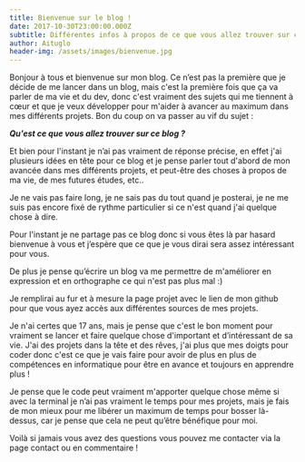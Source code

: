 ```yaml
---
title: Bienvenue sur le blog !
date: 2017-10-30T23:00:00.000Z
subtitle: Différentes infos à propos de ce que vous allez trouver sur ce blog
author: Aituglo
header-img: /assets/images/bienvenue.jpg
---
```

Bonjour à tous et bienvenue sur mon blog. Ce n’est pas la première que je décide de me lancer dans un blog, mais c'est la première fois que ça va parler de ma vie et du dev, donc c'est vraiment des sujets qui me tiennent à cœur et que je veux développer pour m'aider à avancer au maximum dans mes différents projets. Bon du coup on va passer au vif du sujet :

_**Qu'est ce que vous allez trouver sur ce blog ?**_

Et bien pour l'instant je n’ai pas vraiment de réponse précise, en effet j'ai plusieurs idées en tête pour ce blog et je pense parler tout d'abord de mon avancée dans mes différents projets, et peut-être des choses à propos de ma vie, de mes futures études, etc..

Je ne vais pas faire long, je ne sais pas du tout quand je posterai, je ne me suis pas encore fixé de rythme particulier si ce n'est quand j'ai quelque chose à dire.

Pour l'instant je ne partage pas ce blog donc si vous êtes là par hasard bienvenue à vous et j’espère que ce que je vous dirai sera assez intéressant pour vous.

De plus je pense qu’écrire un blog va me permettre de m'améliorer en expression et en orthographe ce qui n'est pas plus mal :)

Je remplirai au fur et à mesure la page projet avec le lien de mon github pour que vous ayez accès aux différentes sources de mes projets.

Je n'ai certes que 17 ans, mais je pense que c'est le bon moment pour vraiment se lancer et faire quelque chose d'important et d’intéressant de sa vie. J'ai des projets dans la tête et des rêves, j'ai plus que mes doigts pour coder donc c'est ce que je vais faire pour avoir de plus en plus de compétences en informatique pour être en avance et toujours en apprendre plus !

Je pense que le code peut vraiment m'apporter quelque chose même si avec la terminal je n’ai pas vraiment le temps pour mes projets, mais je fais de mon mieux pour me libérer un maximum de temps pour bosser là-dessus, car je pense que cela ne peut qu’être bénéfique pour moi.

Voilà si jamais vous avez des questions vous pouvez me contacter via la page contact ou en commentaire !

